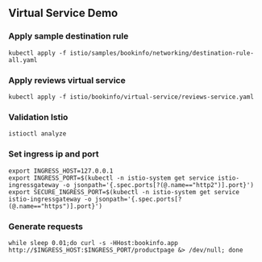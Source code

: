 ## Virtual Service Demo

### Apply sample destination rule

```shell
kubectl apply -f istio/samples/bookinfo/networking/destination-rule-all.yaml
```

### Apply reviews virtual service

```shell
kubectl apply -f istio/bookinfo/virtual-service/reviews-service.yaml
```

### Validation Istio

```shell
istioctl analyze
```

### Set ingress ip and port

```shell
export INGRESS_HOST=127.0.0.1
export INGRESS_PORT=$(kubectl -n istio-system get service istio-ingressgateway -o jsonpath='{.spec.ports[?(@.name=="http2")].port}')
export SECURE_INGRESS_PORT=$(kubectl -n istio-system get service istio-ingressgateway -o jsonpath='{.spec.ports[?(@.name=="https")].port}')
```

### Generate requests

```shell
while sleep 0.01;do curl -s -HHost:bookinfo.app http://$INGRESS_HOST:$INGRESS_PORT/productpage &> /dev/null; done
```